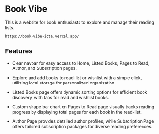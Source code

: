 # Book Vibe

This is a website for book enthusiasts to explore and manage their reading lists.

```https://book-vibe-iota.vercel.app/```

## Features

- Clear navbar for easy access to Home, Listed Books, Pages to Read, Author, and Subscription pages.

- Explore and add books to read-list or wishlist with a simple click, utilizing local storage for personalized organization.

- Listed Books page offers dynamic sorting options for efficient book discovery, with tabs for read and wishlist books.

- Custom shape bar chart on Pages to Read page visually tracks reading progress by displaying total pages for each book in the read-list.

- Author Page provides detailed author profiles, while Subscription Page offers tailored subscription packages for diverse reading preferences.
